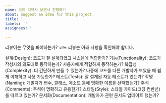 ```yaml
---
name: 코드 리뷰시 보면서 진행하기
about: Suggest an idea for this project
title: ''
labels: ''
assignees: ''

---
```


리뷰어는 무엇을 봐야하는가?
코드 리뷰는 아래 사항을 확인해야 합니다.

설계(Design): 코드가 잘 설계되었고 시스템에 적합한가?
기능(Functionality): 코드가 작성자의 의도대로 동작하는가? 사용자에게 적합하게 동작하는가?
복잡성(Complexity): 더 간단하게 만들 수 있는가? 나중에 코드를 다른 개발자가 보았을 때 쉽게 이해하고 사용 가능한가?
테스트(Tests): 잘 설계된 자동 테스트가 있는가?
작명(Naming): 개발자가 변수, 클래스, 메소드 등에 명확한 이름을 선택했는가?
주석(Comments): 주석이 명확하고 유용한가?
스타일(Style): 스타일 가이드(코딩 컨벤션)를 따르고 있는가?
문서화(Documentation): 개발자가 관련 문서도 업데이트 했는가?
